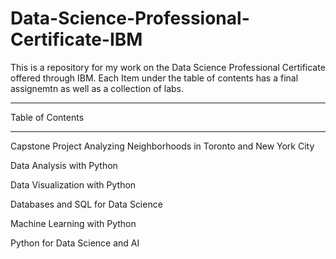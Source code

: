 # Data-Science-Professional-Certificate-IBM

This is a repository for my work on the Data Science Professional Certificate offered through IBM. Each Item under the table of contents has a final assignemtn as well as a collection of labs.
___________________________________

Table of Contents 
____________________________________

Capstone Project Analyzing Neighborhoods in Toronto and New York City

Data Analysis with Python

Data Visualization with Python

Databases and SQL for Data Science

Machine Learning with Python

Python for Data Science and AI



  

